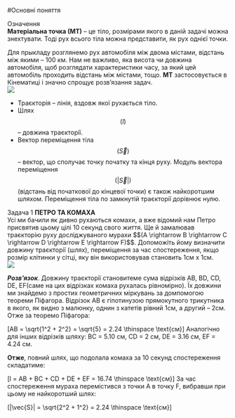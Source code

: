 #Основні поняття


<div class="eoz-wrap">
<span class="eoz">Означення</span>
<div class="eoz-text">
<b>Матерiальна точка (МТ)</b> – це тiло, розмiрами якого в данiй задачi можна
знехтувати. Тодi рух всього тiла можна представити, як рух однiєї точки.<br>
<p></p>
Для прыкладу розглянемо рух автомобiля мiж двома мiстами, вiдстань мiж якими – 100 км. Нам не важливо, яка висота чи довжина автомобiля, щоб розглядати характеристики часу, за який цей автомобiль проходить
вiдстань мiж мiстами, тощо. <b>МТ</b> застосовується в Кiнематицi i значно спрощує розв’язання задач.
</div>
</div>


<img src="https://rawgit.com/chudaol/ed-era-book-physics/master/images/chapter_1/3.svg" class="image"/>


* <p1>Траєкторiя</p1> – лiнiя, вздовж якої рухається тiло.
* <p1>Шлях $$(l)$$</p1> – довжина траєкторiї.
* <p1>Вектор перемiщення тiла $$(\vec{S})$$</p1>  – вектор, що сполучає точку початку та кiнця руху. Модуль вектора перемiщення $$(|\vec{S}|)$$ (вiдстань вiд початкової до кiнцевої точки) є також найкоротшим шляхом.  Перемiщення тiла по замкнутiй траєкторiї дорiвнює нулю.


<div class="task-wrap">
<span class="task">Задача 1</span> <b>ПЕТРО ТА КОМАХА</b>
<div class="task-text">
Усi ми бачили як дивно рухаються комахи, а вже вiдомий нам Петро присвятив цьому цiлi 10 секунд свого життя. Ще й замалював траєкторiю руху дослiджуваного мурахи $$(A \rightarrow B \rightarrow C \rightarrow D \rightarrow E \rightarrow F)$$. Допоможiть йому визначити довжину траєкторiї (шлях), перемiщення за час спостереження, якщо розмiр клiтинки у сiтцi, яку вiн використовував становить 1см x 1см.</br>

<img src="https://rawgit.com/chudaol/ed-era-book-physics/master/images/chapter_1/4.svg" class="image"/>


<b><i>Розв’язок</i></b>. Довжину траєкторiї становитеме сума вiдрiзкiв AB, BD, CD, DE, EF(саме на цих вiдрiзках комаха рухалась рiвномiрно). Їх довжини ми знайдемо з простих геометричних мiркувань за домпомогою теореми Пiфагора. Вiдрiзок AB є гiпотинузою прямокутного трикутника в якого, як видно з малюнку, однин з катетiв рiвний 1см, а другий – 2см. Отже за теоремо Пiфагора:</br>

\[AB = \sqrt{1^2 + 2^2} = \sqrt{5} = 2.24 \thinspace \text{см}\] 
Аналогiчно для iнших вiдрiзкiв шляху: BC = 5.10 см, CD = 2 см, DE = 3.16 см, EF = 4.24 см.</br>
<p> </p>
<b>Отже</b>, повний шлях, що подолала комаха за 10 секунд спостереження складатиме:</br>

\[l = AB + BC + CD + DE + EF = 16.74 \thinspace \text{см}\]
За час спостереження мураха перемiстився з точки А в точку F, вибравши при цьому
не найкоротший шлях:</br>

\[|\vec{S}| = \sqrt{2^2 + 1^2} = 2.24 \thinspace \text{см}\]
</div>
</div>


